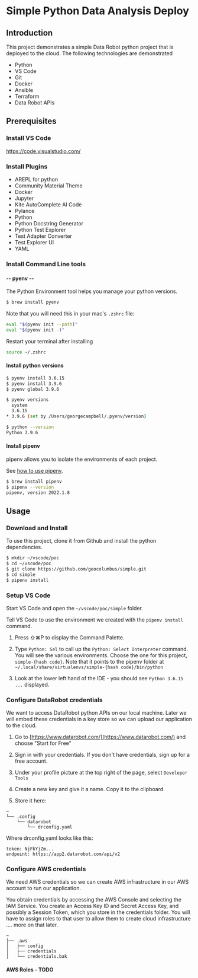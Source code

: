# Simple Python Data Analysis Deploy

## Introduction

This project demonstrates a simple Data Robot python project that is deployed to the cloud. The following technologies are demonstrated

* Python
* VS Code
* Git
* Docker
* Ansible
* Terraform
* Data Robot APIs

## Prerequisites

### Install VS Code

https://code.visualstudio.com/

### Install Plugins

* AREPL for python
* Community Material Theme
* Docker
* Jupyter
* Kite AutoComplete AI Code
* Pylance
* Python
* Python Docstring Generator
* Python Test Explorer
* Test Adapter Converter
* Test Explorer UI
* YAML

### Install Command Line tools

#### -- pyenv --

The Python Environment tool helps you manage your python versions.

```bash
$ brew install pyenv
```
Note that you will need this in your mac's ```.zshrc``` file:
```bash
eval "$(pyenv init --path)"
eval "$(pyenv init -)"
```
Restart your terminal after installing

```bash
source ~/.zshrc
```
#### Install python versions

```bash
$ pyenv install 3.6.15
$ pyenv install 3.9.6
$ pyenv global 3.9.6

$ pyenv versions
  system
  3.6.15
* 3.9.6 (set by /Users/georgecampbell/.pyenv/version)

$ python --version
Python 3.9.6
```
#### Install pipenv
 
pipenv allows you to isolate the environments of each project.

See [how to use pipenv](./README-pipenv.md).

```bash
$ brew install pipenv
$ pipenv --version
pipenv, version 2022.1.8
```
## Usage

### Download and Install

To use this project, clone it from Github and install the python dependencies.

```bash
$ mkdir ~/vscode/poc
$ cd ~/vscode/poc
$ git clone https://github.com/geocolumbus/simple.git
$ cd simple
$ pipenv install
```
### Setup VS Code

Start VS Code and open the ```~/vscode/poc/simple``` folder.

Tell VS Code to use the environment we created with the ```pipenv install``` command.

1. Press ⇧⌘P to display the Command Palette.

1. Type ```Python: Sel``` to call up the ```Python: Select Interpreter``` command. You will see the various environments. Choose the one for this project, ```simple-{hash code}```. Note that it points to the pipenv folder at ```~/.local/share/virtualenvs/simple-{hash code}/bin/python```
1. Look at the lower left hand of the IDE - you should see ```Python 3.6.15 ...``` displayed.

### Configure DataRobot credentials

We want to access DataRobot python APIs on our local machine. Later we will embed these credentials in a key store so we can upload our application to the cloud.

1. Go to [https://www.datarobot.com/](https://www.datarobot.com/) and choose "Start for Free"

1. Sign in with your credentials. If you don't have credentials, sign up for a free account.
1. Under your profile picture at the top right of the page, select ```Developer Tools```
1. Create a new key and give it a name. Copy it to the clipboard.
1. Store it here:
```
~
└── .config
    └── datarobot
        └── drconfig.yaml
```
Where drconfig.yaml looks like this:
```
token: NjFkYjZm...
endpoint: https://app2.datarobot.com/api/v2
```

### Configure AWS credentials

We need AWS credentials so we can create AWS infrastructure in our AWS account to run our application.

You obtain credentials by accessing the AWS Console and selecting the IAM Service. You create an Access Key ID and Secret Access Key, and possibly a Session Token, which you store in the credentials folder. You will have to assign roles to that user to allow them to create cloud infrastructure .... more on that later.

```
~
├── .aws
│   ├── config
│   ├── credentials
│   └── credentials.bak
```
#### AWS Roles - TODO
